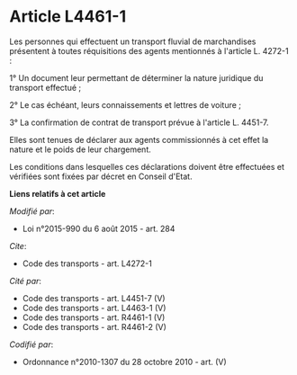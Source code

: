 # Article L4461-1

Les personnes qui effectuent un transport fluvial de marchandises présentent à toutes réquisitions des agents mentionnés à
l'article L. 4272-1 : 

1° Un document leur permettant de déterminer la nature juridique du transport effectué ; 

2° Le cas échéant, leurs connaissements et lettres de voiture ; 

3° La confirmation de contrat de transport prévue à l'article L. 4451-7. 

Elles sont tenues de déclarer aux agents commissionnés à cet effet la nature et le poids de leur chargement. 

Les conditions dans lesquelles ces déclarations doivent être effectuées et vérifiées sont fixées par décret en Conseil
d'Etat.

**Liens relatifs à cet article**

_Modifié par_:

  - Loi n°2015-990 du 6 août 2015 - art. 284

_Cite_:

  - Code des transports - art. L4272-1

_Cité par_:

  - Code des transports - art. L4451-7 (V)
  - Code des transports - art. L4463-1 (V)
  - Code des transports - art. R4461-1 (V)
  - Code des transports - art. R4461-2 (V)

_Codifié par_:

  - Ordonnance n°2010-1307 du 28 octobre 2010 - art. (V)
